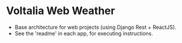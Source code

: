 # Voltalia Web Weather

- Base architecture for web projects (using Django Rest + ReactJS).
- See the 'readme' in each app, for executing instructions.